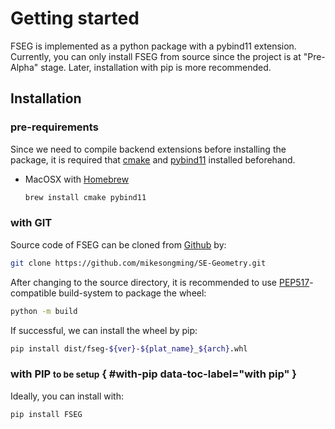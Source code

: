 # Getting started

FSEG is implemented as a python package with a pybind11 extension.
Currently, you can only install FSEG from source since the project is at
"Pre-Alpha" stage. Later, installation with pip is  more recommended.

## Installation

### pre-requirements

Since we need to compile backend extensions before installing the package,
it is required that [cmake](https://cmake.org) and [pybind11](https://pybind11.readthedocs.io/) installed beforehand.

- MacOSX with [Homebrew](https://brew.sh/)
    ```sh
    brew install cmake pybind11
    ```

### with GIT
<!-- <small>recommended</small> { #with-git data-toc-label="with git" } -->

Source code of FSEG can be cloned from [Github](https://github.com) by:
```sh
git clone https://github.com/mikesongming/SE-Geometry.git
```

After changing to the source directory, it is recommended to use [PEP517](https://peps.python.org/pep-0517)-compatible build-system to package the wheel:
```sh
python -m build
```

If successful, we can install the wheel by pip:
```sh
pip install dist/fseg-${ver}-${plat_name}_${arch}.whl
```

### with PIP <small>to be setup</small> { #with-pip data-toc-label="with pip" }

Ideally, you can install with:

```sh
pip install FSEG
```
